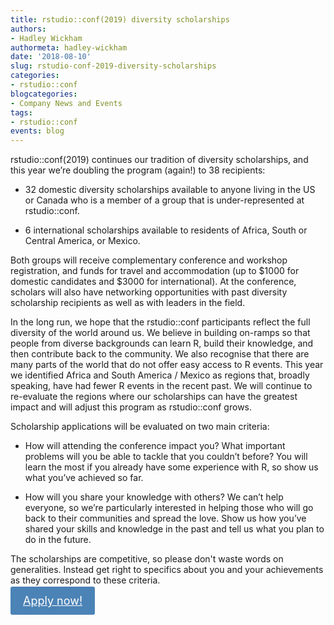 ```yaml
---
title: rstudio::conf(2019) diversity scholarships
authors: 
- Hadley Wickham
authormeta: hadley-wickham
date: '2018-08-10'
slug: rstudio-conf-2019-diversity-scholarships
categories:
- rstudio::conf
blogcategories:
- Company News and Events
tags:
- rstudio::conf
events: blog
---
```



rstudio::conf(2019) continues our tradition of diversity scholarships, and this year we’re doubling the program (again!) to 38 recipients:

* 32 domestic diversity scholarships available to anyone living in the US or Canada who is a member of a group that is under-represented at rstudio::conf. 

* 6 international scholarships available to residents of Africa, South or Central America, or Mexico.

Both groups will receive complementary conference and workshop registration, and funds for travel and accommodation (up to $1000 for domestic candidates and $3000 for international). At the conference, scholars will also have networking opportunities with past diversity scholarship recipients as well as with leaders in the field.

In the long run, we hope that the rstudio::conf participants reflect the full diversity of the world around us. We believe in building on-ramps so that people from diverse backgrounds can learn R, build their knowledge, and then contribute back to the community. We also recognise that there are many parts of the world that do not offer easy access to R events. This year we identified Africa and South America / Mexico as regions that, broadly speaking, have had fewer R events in the recent past. We will continue to re-evaluate the regions where our scholarships can have the greatest impact and will adjust this program as rstudio::conf grows. 

Scholarship applications will be evaluated on two main criteria:

* How will attending the conference impact you? What important problems will you be able to tackle that you couldn’t before? You will learn the most if you already have some experience with R, so show us what you’ve achieved so far.

* How will you share your knowledge with others? We can’t help everyone, so we’re particularly interested in helping those who will go back to their communities and spread the love. Show us how you’ve shared your skills and knowledge in the past and tell us what you plan to do in the future.

The scholarships are competitive, so please don't waste words on generalities. Instead get right to specifics about you and your achievements as they correspond to these criteria.

<a href="https://goo.gl/forms/Mx6RwC2Bt9skAMMW2" button type="button"  style= "padding: 12px 20px; border: none; font-size: 18px; border-radius: 3px; cursor: pointer; background-color: #4c83b6; color: #fff; box-shadow: 0, 1px, 3px, 0px, rgba(0,0,0,0.10);">Apply now!</a>

